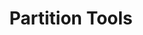 ---
title: Partition Tools
layout: default
has_children: true
permalink: /docs/partition-tools
parent: Tools
---